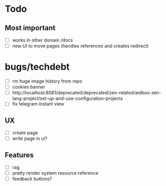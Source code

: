 # Todo

## Most important
- [ ] works in other domain /docs 
- [ ] new UI to move pages (handles references and creates redirect)

# bugs/techdebt

- [ ] rm huge image history from repo
- [ ] cookies banner
- [ ] http://localhost:8081/deprecated/deprecated/zen-related/aidbox-zen-lang-project/set-up-and-use-configuration-projects
- [ ] fix telegram instant view

## UX

- [ ] create page
- [ ] write page in ui?

## Features

- [ ] rag
- [ ] pretty render system resource reference
- [ ] feedback buttons?
